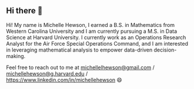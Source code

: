 ## Hi there 🕺

<!--
**michellehewson/michellehewson** is a ✨ _special_ ✨ repository because its `README.md` (this file) appears on your GitHub profile.

Here are some ideas to get you started:

- 🔭 I’m currently working on ...
- 🌱 I’m currently learning ...
- 👯 I’m looking to collaborate on ...
- 🤔 I’m looking for help with ...
- 💬 Ask me about ...
- 📫 How to reach me: ...
- 😄 Pronouns: ...
- ⚡ Fun fact: ...
-->
Hi! My name is Michelle Hewson, I earned a B.S. in Mathematics from Western Carolina University and I am currently pursuing a M.S. in Data Science at Harvard University. I currently work as an Operations Research Analyst for the Air Force Special Operations Command, and I am interested in leveraging mathematical analysis to empower data-driven decision-making. 

Feel free to reach out to me at michellelhewson@gmail.com / michellehewson@g.harvard.edu / https://www.linkedin.com/in/michellehewson 😄
